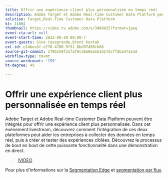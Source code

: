 ```yaml
---
title: Offrir une expérience client plus personnalisée en temps réel
description: Adobe Target et Adobe Real-time Customer Data Platform peuvent être intégrés pour offrir une expérience client plus personnalisée. Dans cet événement livestream, découvrez comment l’intégration de ces deux plateformes peut aider les entreprises à collecter des données en temps réel, puis à créer et tester des expériences ciblées. Découvrez le processus de bout en bout de cette puissante fonctionnalité dans une démonstration en direct.
solution: Target,Real-Time Customer Data Platform
kt: 11004
thumbnail: https://video.tv.adobe.com/v/3409425?format=jpeg
event-cta-url: null
event-start-time: 2022-09-20 09:00-7
event-guests: Gina Casagrande,Brent Kostak
exl-id: e14bea3f-e770-4780-9f51-8bd97456fb68
source-git-commit: 1f9b259f31faf9c58a8ea161d17dcffdba47a53d
workflow-type: tm+mt
source-wordcount: '159'
ht-degree: 4%

---
```


# Offrir une expérience client plus personnalisée en temps réel

Adobe Target et Adobe Real-time Customer Data Platform peuvent être intégrés pour offrir une expérience client plus personnalisée. Dans cet événement livestream, découvrez comment l’intégration de ces deux plateformes peut aider les entreprises à collecter des données en temps réel, puis à créer et tester des expériences ciblées. Découvrez le processus de bout en bout de cette puissante fonctionnalité dans une démonstration en direct.

>[!VIDEO](https://video.tv.adobe.com/v/3409425/?quality=12&learn=on)

Pour plus d’informations sur la [Segmentation Edge](https://experienceleague.adobe.com/docs/experience-platform/segmentation/ui/edge-segmentation.html?lang=fr) et [segmentation par flux](https://experienceleague.adobe.com/docs/experience-platform/segmentation/ui/streaming-segmentation.html).
